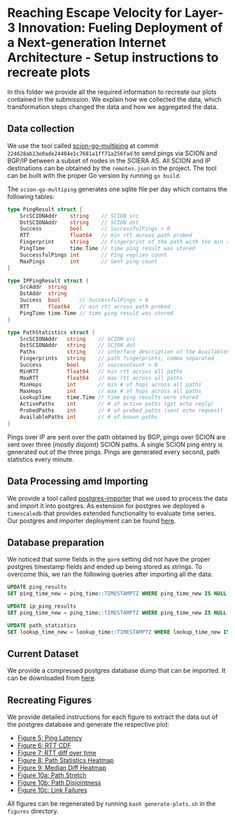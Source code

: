# Reaching Escape Velocity for Layer-3 Innovation: Fueling Deployment of a Next-generation Internet Architecture - Setup instructions to recreate plots

In this folder we provide all the required information to recreate our plots contained in the submission. We explain how we collected the data, which transformation steps changed the data and how we aggregated the data.

## Data collection
We use the tool called [scion-go-multiping](https://github.com/FR4NK-W/scion-go-multiping) at commit `224628ab13e0ade24404e1c7681a1ff71a256fad` to send pings via SCION and BGP/IP between a subset of nodes in the SCIERA AS. All SCION and IP destinations can be obtained by the `remotes.json` in the project. The tool can be built with the proper Go version by running `go build`.

The `scion-go-multiping` generates one sqlite file per day which contains the following tables:

```go
type PingResult struct {
	SrcSCIONAddr    string    // SCION src
	DstSCIONAddr    string    // SCION dst
	Success         bool      // SuccessfulPings > 0
	RTT             float64   // min rtt across path probed
	Fingerprint     string    // Fingerprint of the path with the min rtt
	PingTime        time.Time // time ping result was stored
	SuccessfulPings int       // Ping replies count
	MaxPings        int       // Sent ping count
}

type IPPingResult struct {
	SrcAddr  string
	DstAddr  string
	Success  bool      // SuccessfulPings > 0
	RTT      float64   // min rtt across path probed
	PingTime time.Time // time ping result was stored
}

type PathStatistics struct {
	SrcSCIONAddr   string    // SCION src
	DstSCIONAddr   string    // SCION dst
	Paths          string    // interface description of the AvailablePaths, comma separated
	Fingerprints   string    // path fingerprints, comma separated
	Success        bool      // successCount > 0
	MinRTT         float64   // min rtt across all paths
	MaxRTT         float64   // max rtt across all paths
	MinHops        int       // min # of hops across all paths
	MaxHops        int       // max # of hops across all paths
	LookupTime     time.Time // time ping results were stored
	ActivePaths    int       // # of active paths (got echo reply)
	ProbedPaths    int       // # of probed paths (sent echo request)
	AvailablePaths int       // # of known paths
}
```

Pings over IP are sent over the path obtained by BGP, pings over SCION are sent over three (mostly disjoint) SCION paths. A single SCION ping entry is generated out of the three pings. Pings are generated every second, path statistics every minute.

## Data Processing amd Importing
We provide a tool called [postgres-importer](./tools/posgres-importer/main.go) that we used to process the data and import it into postgres. As extension for postgres we deployed a `timescaledb` that provides extended functionality to evaluate time series. Our postgres and importer deployment can be found [here](./tools/postgres/docker-compose.yaml).


## Database preparation
We noticed that some fields in the `gorm` setting did not have the proper postgres timestamp fields and ended up being stored as strings. To overcome this, we ran the following queries after importing all the data:

```sql
UPDATE ping_results
SET ping_time_new = ping_time::TIMESTAMPTZ WHERE ping_time_new IS NULL;

UPDATE ip_ping_results
SET ping_time_new = ping_time::TIMESTAMPTZ WHERE ping_time_new IS NULL;

UPDATE path_statistics
SET lookup_time_new = lookup_time::TIMESTAMPTZ WHERE lookup_time_new IS NULL;
```

## Current Dataset
We provide a compressed postgres database dump that can be imported. It can be downloaded from [here](https://cloud.ovgu.de/s/oAZYde4oRMfRPfY).

## Recreating Figures
We provide detailed instructions for each figure to extract the data out of the postgres database and generate the respective plot:
- [Figure 5: Ping Latency](./figures/figure_5_ping_latency/Readme.md)
- [Figure 6: RTT CDF](./figures/figure_6_rtt_cdf/Readme.md)
- [Figure 7: RTT diff over time](./figures/figure_7_rtt_diff_over_time/Readme.md)
- [Figure 8: Path Statistics Heatmap](./figures/figure_8_9_heatmap/Readme.md)
- [Figure 9: Median Diff Heatmap](./figures/figure_8_9_heatmap/Readme.md)
- [Figure 10a: Path Stretch](./figures/figure_10a_path_stretch/Readme.md)
- [Figure 10b: Path Disjointness](./figures/figure_10b_path_disjointness/Readme.md)
- [Figure 10c: Link Failures](./figures/figure_10c_link_failures/Readme.md)

All figures can be regenerated by running `bash generate-plots.sh` in the `figures` directory.